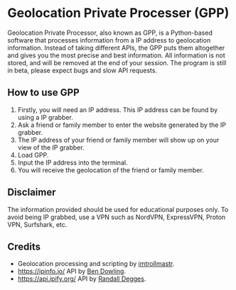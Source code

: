 # Geolocation Private Processer (GPP)
Geolocation Private Processor, also known as GPP, is a Python-based software that processes information from a IP address to geolocation information. Instead of taking different APIs, the GPP puts them altogether and gives you the most precise and best information. All information is not stored, and will be removed at the end of your session. The program is still in beta, please expect bugs and slow API requests. 

## How to use GPP
1. Firstly, you will need an IP address. This IP address can be found by using a IP grabber. 
2. Ask a friend or family member to enter the website generated by the IP grabber.
3. The IP address of your friend or family member will show up on your view of the IP grabber.
4. Load GPP.
5. Input the IP address into the terminal.
6. You will receive the geolocation of the friend or family member.

## Disclaimer
The information provided should be used for educational purposes only. To avoid being IP grabbed, use a VPN such as NordVPN, ExpressVPN, Proton VPN, Surfshark, etc. 

## Credits
- Geolocation processing and scripting by [imtrollmastr](https://github.com/imtrollmastr).
- https://ipinfo.io/ API by [Ben Dowling](https://github.com/coderholic).
- https://api.ipify.org/ API by [Randall Degges](https://github.com/rdegges).
